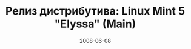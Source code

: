 ---
layout: post
title: "Релиз дистрибутива: Linux Mint 5 \"Elyssa\" (Main)"
date: 2008-06-08   
---